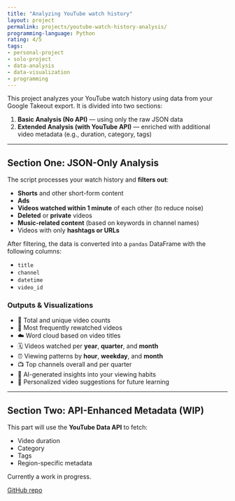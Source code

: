 ```yaml
---
title: "Analyzing YouTube watch history"
layout: project
permalink: projects/youtube-watch-history-analysis/
programming-language: Python
rating: 4/5
tags: 
- personal-project
- solo-project
- data-analysis
- data-visualization
- programming
---  
```


This project analyzes your YouTube watch history using data from your Google Takeout export.
It is divided into two sections:

1. **Basic Analysis (No API)** — using only the raw JSON data
2. **Extended Analysis (with YouTube API)** — enriched with additional video metadata (e.g., duration, category, tags)

---

## Section One: JSON-Only Analysis

The script processes your watch history and **filters out**:

* **Shorts** and other short-form content
* **Ads**
* **Videos watched within 1 minute** of each other (to reduce noise)
* **Deleted** or **private** videos
* **Music-related content** (based on keywords in channel names)
* Videos with only **hashtags or URLs**

After filtering, the data is converted into a `pandas` DataFrame with the following columns:

* `title`
* `channel`
* `datetime`
* `video_id`

### Outputs & Visualizations

* 📌 Total and unique video counts
* 🔁 Most frequently rewatched videos
* ☁️ Word cloud based on video titles
* 🗓️ Videos watched per **year**, **quarter**, and **month**
* ⏰ Viewing patterns by **hour**, **weekday**, and **month**
* 📺 Top channels overall and per quarter
* 🧠 AI-generated insights into your viewing habits
* 🎯 Personalized video suggestions for future learning

---

## Section Two: API-Enhanced Metadata (WIP)

This part will use the **YouTube Data API** to fetch:

* Video duration
* Category
* Tags
* Region-specific metadata

Currently a work in progress.




[GitHub repo](https://github.com/duster3000/youtube_history_analysis_python)